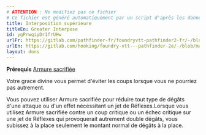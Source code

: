 ```yaml
---
# ATTENTION : Ne modifiez pas ce fichier
# Ce fichier est généré automatiquement par un script d'après les données du module Foundry VTT officiel et de sa traduction
title: Interposition supérieure
titleEn: Greater Interpose
id: ygPrwqiyDr1frUHw
urlFr: https://gitlab.com/pathfinder-fr/foundryvtt-pathfinder2-fr/-/blob/master/data/feats/ygPrwqiyDr1frUHw.htm
urlEn: https://gitlab.com/hooking/foundry-vtt---pathfinder-2e/-/blob/master/packs/data/feats.db/greater-interpose.json
layout: dons
---
```

**Prérequis** [Armure sacrifiée](armure-sacrifiée.html)

Votre grace divine vous permet d'éviter les coups lorsque vous ne pourriez pas autrement.

Vous pouvez utiliser Armure sacrifiée pour réduire tout type de dégâts d'une attaque ou d'un effet nécessitant un jet de Réflexes.Lorsque vous utilisez Armure sacrifiée contre un coup critique ou un échec critique sur une jet de Réflexes qui provoquerait autrement  double dégâts, vous subissez à la place seulement le montant normal de dégâts à la place.
